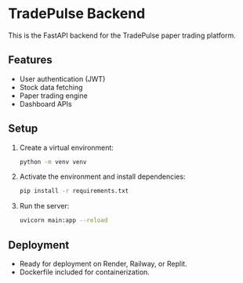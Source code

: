 # TradePulse Backend

This is the FastAPI backend for the TradePulse paper trading platform.

## Features
- User authentication (JWT)
- Stock data fetching
- Paper trading engine
- Dashboard APIs

## Setup
1. Create a virtual environment:
   ```sh
   python -m venv venv
   ```
2. Activate the environment and install dependencies:
   ```sh
   pip install -r requirements.txt
   ```
3. Run the server:
   ```sh
   uvicorn main:app --reload
   ```

## Deployment
- Ready for deployment on Render, Railway, or Replit.
- Dockerfile included for containerization.
